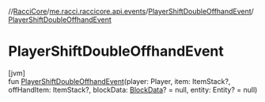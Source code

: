 //[RacciCore](../../../index.md)/[me.racci.raccicore.api.events](../index.md)/[PlayerShiftDoubleOffhandEvent](index.md)/[PlayerShiftDoubleOffhandEvent](-player-shift-double-offhand-event.md)

# PlayerShiftDoubleOffhandEvent

[jvm]\
fun [PlayerShiftDoubleOffhandEvent](-player-shift-double-offhand-event.md)(player: Player, item: ItemStack?, offHandItem: ItemStack?, blockData: [BlockData](../-block-data/index.md)? = null, entity: Entity? = null)
